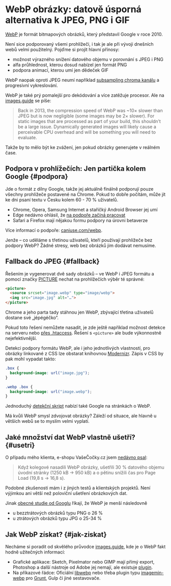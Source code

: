 # WebP obrázky: datově úsporná alternativa k JPEG, PNG i GIF

[WebP](https://developers.google.com/speed/webp/) je formát bitmapových obrázků, který představil Google v roce 2010.

Není sice podporovaný všemi prohlížeči, i tak je ale při vývoji dnešních webů velmi použitelný. Pojďme si projít hlavní přínosy: 

- možnost výrazného snížení datového objemu v porovnání s JPEG i PNG
- alfa průhlednost, kterou dosud nabízel jen formát PNG
- podpora animací, kterou umí jen dědeček GIF

WebP naopak oproti JPEG neumí například [subsampling chroma kanálu](https://en.wikipedia.org/wiki/Chroma_subsampling) a progresivní vykreslování. 

<!-- AdSnippet -->

WebP je také prý pomalejší pro dekódování a více zatěžuje procesor. Ale na [images.guide](https://images.guide/#how-does-webp-perform) se píše:

> Back in 2013, the compression speed of WebP was ~10× slower than JPEG but is now negligible (some images may be 2× slower). For static images that are processed as part of your build, this shouldn’t be a large issue. Dynamically generated images will likely cause a perceivable CPU overhead and will be something you will need to evaluate.


Takže by to mělo být ke zvážení, jen pokud obrázky generujete v reálném čase.


## Podpora v prohlížečích: Jen partička kolem Google {#podpora}

Jde o formát z dílny Google, takže jej aktuálně finálně podporují pouze všechny prohlížeče postavené na Chrome. Pokud to dobře počítám, může jít ke dni psaní textu v Česku kolem 60 - 70 % uživatelů.

- Chrome, Opera, Samsung Internet a stařičký Android Browser jej umí
- Edge nedávno ohlásil, že [na podpoře začíná pracovat](https://developer.microsoft.com/en-us/microsoft-edge/platform/status/webpimageformat/)
- Safari a Firefox mají nějakou formu podpory na úrovni betaverze

Více informací o podpoře: [caniuse.com/webp](https://caniuse.com/#feat=webp).

Jenže – co uděláme s třetinou uživatelů, kteří používají prohlížeče bez podpory WebP? Žádné stresy, web bez obrázků jim dodávat nemusíme.


## Fallback do JPEG {#fallback}

Řešením je vygenerovat dvě sady obrázků – ve WebP i JPEG formátu a pomocí značky [PICTURE](picture.md) nechat na prohlížečích výběr té správné:

```html
<picture>
  <source srcset="image.webp" type="image/webp">
  <img src="image.jpg" alt="…">
</picture>
```

Chrome a jeho parta tady stáhnou jen WebP, zbývající třetina uživatelů dostane své „jépégéčko“.

<!-- AdSnippet -->

Pokud toto řešení nemůžete nasadit, je zde ještě například možnost detekce na serveru nebo [přes .htaccess](https://github.com/vincentorback/WebP-images-with-htaccess). Řešení s `<picture>` ale bude výkonnostně nejefektivnější.


Detekci podpory formátu WebP, ale i jeho jednotlivých vlastností, pro obrázky linkované z CSS lze obstarat knihovnou [Modernizr](https://modernizr.com/download). Zápis v CSS by pak mohl vypadat takto:

```css
.box {
  background-image: url("image.jpg");
}

.webp .box {
  background-image: url("image.webp");
}
```

Jednoduchý [detekční skript](https://developers.google.com/speed/webp/faq#in_your_own_javascript) nabízí také Google na stránkách o WebP.

Má kvůli WebP smysl zdvojovat obrázky? Záleží od situace, ale hlavně u větších webů se to myslím velmi vyplatí.


## Jaké množství dat WebP vlastně ušetří? {#usetri}

O případu mého klienta, e-shopu VašeČočky.cz jsem [nedávno psal](rychlost-designeri.md#data):

> Když kolegové nasadili WebP obrázky, ušetřili 30 % datového objemu úvodní stránky (1250 kB → 950 kB) a o pětinu snížili čas pro Page Load (19,8 s → 16,8 s).

Podobné zkušenosti mám i z jiných testů a klientských projektů. Není výjimkou ani větší než poloviční ušetření obrázkových dat.

Jinak [obecné studie od Googlu](https://developers.google.com/speed/webp/) říkají, že WebP je menší následovně

- u bezztrátových obrázků typu PNG o 26 %
- u ztrátových obrázků typu JPG o 25-34 %


## Jak WebP získat? {#jak-ziskat}

Necháme si poradit od skvělého průvodce [images.guide](https://images.guide/#how-do-i-convert-to-webp), kde je o WebP fakt hodně užitečných informací:

- Grafické aplikace: Sketch, Pixelmator nebo GIMP mají přímý export, Photoshop a další nástroje od Adobe jej nemají, ale existuje [plugin](https://github.com/fnordware/AdobeWebM).
- Na příkazové řádce: Oficiální [libwebp](https://developers.google.com/speed/webp/docs/using) nebo třeba plugin typu [imagemin-webp](https://github.com/imagemin/imagemin-webp) pro [Grunt](grunt.md), Gulp či jiné sestavovače. 


<!-- AdSnippet -->
